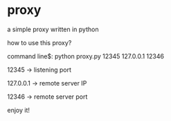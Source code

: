 # proxy

a simple proxy written in python

how to use this proxy?

command line$: python proxy.py 12345 127.0.0.1 12346

12345     -> listening port

127.0.0.1 -> remote server IP

12346     -> remote server port

enjoy it!
